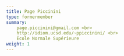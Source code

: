 ```yaml
---
title: Page Piccinini
type: formermember
summary:
    page.piccinini@gmail.com <br>
    http://idiom.ucsd.edu/~ppiccinini/ <br>
    École Normale Supérieure
weight: 1
---
```



